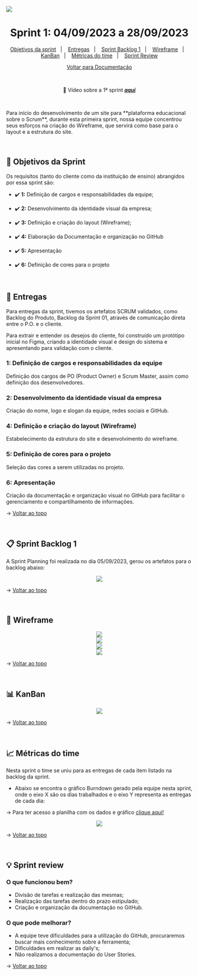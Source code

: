 <img src="https://github.com/InnoCodeSolutions/documentacao_InnoCodeSolutions/blob/80661e3caf4d06541e70fb6974f5024a883300d4/InnoCodeSolutions-banner.png" />

<span  id="topo">

  

<h1  align="center">Sprint 1: 04/09/2023 a 28/09/2023</h1>

<p  align="center">
<a  href="#objetivos">Objetivos da sprint</a> &nbsp |&nbsp &nbsp
<a  href="#entregas">Entregas</a> &nbsp |&nbsp &nbsp
<a  href="#sprint_backlog">Sprint Backlog 1</a> &nbsp |&nbsp &nbsp
<a  href="#wireframe">Wireframe</a> &nbsp |&nbsp &nbsp
<a  href="#kanban">KanBan</a> &nbsp |&nbsp &nbsp 
<a  href="#metricas">Métricas do time</a> &nbsp |&nbsp &nbsp 
<a  href="#sprint_review">Sprint Review</a>
</p>

<p align="center">
<a href="https://github.com/InnoCodeSolutions/documentacao_InnoCodeSolutions.git">Voltar para Documentação<a>
<br>
</p>
  
<div align="center">
<br>
  
:movie_camera: Vídeo sobre a 1ª sprint <a href="https://youtu.be/G6foH98PoDM">***aqui***</a>  

<br>
</div>

<p>Para início do desenvolvimento de um site para **plataforma educacional sobre o Scrum**, durante esta primeira sprint, nossa equipe concentrou seus esforços na criação do Wireframe, que servirá como base para o layout e a estrutura do site.</p>

<br>  

<span  id="objetivos">

## :dart: Objetivos da Sprint

Os requisitos (tanto do cliente como da instituição de ensino) abrangidos por essa sprint são:

  

- :heavy_check_mark: **1:** Definição de cargos e responsabilidades da equipe;

- :heavy_check_mark: **2:** Desenvolvimento da identidade visual da empresa;

- :heavy_check_mark: **3:** Definição e criação do layout (Wireframe);

- :heavy_check_mark: **4:** Elaboração da Documentação e organização no GitHub

- :heavy_check_mark: **5:** Apresentação

- :heavy_check_mark: **6:** Definição de cores para o projeto


<br>

<span  id="entregas">

## 📲 Entregas

Para entregas da sprint, tivemos os artefatos SCRUM validados, como Backlog do Produto, Backlog da Sprint 01, através de comunicação direta entre o P.O. e o cliente. 

Para extrair e entender os desejos do cliente, foi construído um protótipo inicial no Figma, criando a identidade visual e design do sistema e apresentando para validação com o cliente.

  

### 1: Definição de cargos e responsabilidades da equipe

  

Definição dos cargos de PO (Product Owner) e Scrum Master, assim como definição dos desenvolvedores.

  

### 2: Desenvolvimento da identidade visual da empresa

  

Criação do nome, logo e slogan da equipe, redes sociais e GitHub.

  

### 4: Definição e criação do layout (Wireframe)

  

Estabelecimento da estrutura do site e desenvolvimento do wireframe.


### 5: Definição de cores para o projeto

Seleção das cores a serem utilizadas no projeto. 


### 6: Apresentação

  

Criação da documentação e organização visual no GitHub para facilitar o gerenciamento e compartilhamento de informações.



→ [Voltar ao topo](#topo)

<br> 

<span  id="sprint_backlog">

## :clipboard: Sprint Backlog 1
<p>A Sprint Planning foi realizada no dia 05/09/2023, gerou os artefatos para o backlog abaixo:</p>
<div align="center">
      <img src="https://github.com/InnoCodeSolutions/documentacao_InnoCodeSolutions/blob/8ab0636c899e1416a6c981d4b06db38a058e810b/sprint01_backlog.png">
      <br>
</div>

→ [Voltar ao topo](#topo)

<br>

<span  id="wireframe">

## :rice_scene: Wireframe

<div align="center">
      <img src="https://github.com/InnoCodeSolutions/documentacao_InnoCodeSolutions/blob/3d1cfb3a1d2a3d306c5d781491086611357ab638/Wireframe/1pagina_inicial.png">
      <br>
      <img src="https://github.com/InnoCodeSolutions/documentacao_InnoCodeSolutions/blob/3d1cfb3a1d2a3d306c5d781491086611357ab638/Wireframe/2carrossel_imagens.png">
      <br>
      <img src="https://github.com/InnoCodeSolutions/documentacao_InnoCodeSolutions/blob/3d1cfb3a1d2a3d306c5d781491086611357ab638/Wireframe/3area_texto.png">
      <br>
      <img src="https://github.com/InnoCodeSolutions/documentacao_InnoCodeSolutions/blob/3d1cfb3a1d2a3d306c5d781491086611357ab638/Wireframe/4area_texto2.png">
</div>

→ [Voltar ao topo](#topo)

<br>

<span  id="kanban">

##  :bar_chart: KanBan

<div align="center">
      <img src="https://github.com/InnoCodeSolutions/documentacao_InnoCodeSolutions/blob/8ab0636c899e1416a6c981d4b06db38a058e810b/kanban_sprint01.jpeg">
      <br>
</div>

→ [Voltar ao topo](#topo)

<br>

<span  id="metricas">

## :chart_with_upwards_trend: Métricas do time

Nesta sprint o time se uniu para as entregas de cada item listado na backlog da sprint.

- Abaixo se encontra o gráfico Burndown gerado pela equipe nesta sprint, onde o eixo X são os dias trabalhados e o eixo Y representa as entregas de cada dia:

<p>
  → Para ter acesso a planilha com os dados e gráfico <a href="https://fatecspgov-my.sharepoint.com/:x:/g/personal/gustavo_carvalho21_fatec_sp_gov_br/EYHhekfCCWVGjcrbAh9dUcMBErhKBofVpfHzoNdkV9C2jg?e=kDRqlZ&nav=MTVfezAwMDAwMDAwLTAwMDEtMDAwMC0wMDAwLTAwMDAwMDAwMDAwMH0">clique aqui!</a>
</p>

<div  align="center">
<img  src="https://github.com/InnoCodeSolutions/documentacao_InnoCodeSolutions/blob/80661e3caf4d06541e70fb6974f5024a883300d4/burndown_sprint01.png"  />
</div>


→ [Voltar ao topo](#topo)

<br>

<span  id="sprint_review">

## :bulb: Sprint review

### O que funcionou bem?
  - Divisão de tarefas e realização das mesmas;
  - Realização das tarefas dentro do prazo estipulado;
  - Criação e organização da documentação no GitHub.
  
### O que pode melhorar?
  - A equipe teve dificuldades para a utilização do GitHub, procuraremos buscar mais conhecimento sobre a ferramenta;
  - Dificuldades em realizar as daily's; 
  - Não realizamos a documentação do User Stories.


→ [Voltar ao topo](#topo)
